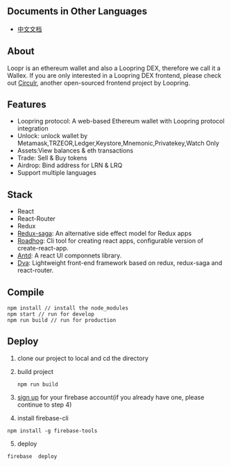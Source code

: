 ## Documents in Other Languages
- [中文文档](chinese)

## About
Loopr is an ethereum wallet and also a Loopring DEX, therefore we call it a Wallex. If you are only interested in a Loopring DEX frontend, please check out [Circulr](https://loopring.github.io/circulr), another open-sourced frontend project by Loopring.

## Features

- Loopring protocol: A web-based Ethereum wallet with Loopring protocol integration
- Unlock: unlock wallet by Metamask,TRZEOR,Ledger,Keystore,Mnemonic,Privatekey,Watch Only
- Assets:View balances & eth transactions 
- Trade: Sell & Buy tokens
- Airdrop: Bind  address for LRN & LRQ
- Support multiple languages

## Stack

- React
- React-Router
- Redux
- [Redux-saga]( https://github.com/redux-saga/redux-saga): An alternative side effect model for Redux apps 
- [Roadhog](https://github.com/sorrycc/roadhog): Cli tool for creating react apps, configurable version of create-react-app.
- [Antd](https://github.com/ant-design/ant-design): A react UI componnets library.
- [Dva](https://github.com/dvajs/dva): Lightweight front-end framework based on redux, redux-saga and react-router.

## Compile

```
npm install // install the node_modules
npm start // run for develop
npm run build // run for production
```

## Deploy

1. clone our project to local and cd the directory

2. build project

   ```
   npm run build
   ```
   
3. [sign up](https://firebase.google.com/) for your firebase account(if you already have one, please continue to step 4)

4. install firebase-cli  

  ```
  npm install -g firebase-tools
  ```

5. deploy

  ```
  firebase  deploy
  ```

